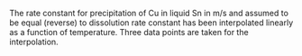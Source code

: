 The rate constant for precipitation of Cu in liquid Sn in m/s and assumed to be equal (reverse) to dissolution rate constant
has been interpolated linearly as a function of temperature.
Three data points are taken for the interpolation.

